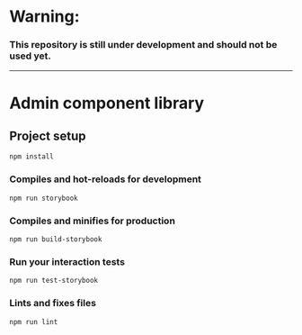 # Warning:
### This repository is still under development and should not be used yet.
 
--------

# Admin component library

## Project setup
```
npm install
```

### Compiles and hot-reloads for development
```
npm run storybook
```

### Compiles and minifies for production
```
npm run build-storybook
```

### Run your interaction tests
```
npm run test-storybook
```

### Lints and fixes files
```
npm run lint
```
